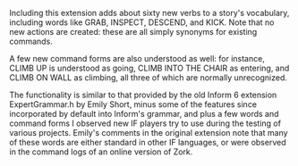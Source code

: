 Including this extension adds about sixty new verbs to a story's vocabulary, including words like GRAB, INSPECT, DESCEND, and KICK. Note that no new actions are created: these are all simply synonyms for existing commands.

A few new command forms are also understood as well: for instance, CLIMB UP is understood as going, CLIMB INTO THE CHAIR as entering, and CLIMB ON WALL as climbing, all three of which are normally unrecognized.

The functionality is similar to that provided by the old Inform 6 extension ExpertGrammar.h by Emily Short, minus some of the features since incorporated by default into Inform's grammar, and plus a few words and command forms I observed new IF players try to use during the testing of various projects. Emily's comments in the original extension note that many of these words are either standard in other IF languages, or were observed in the command logs of an online version of Zork.

